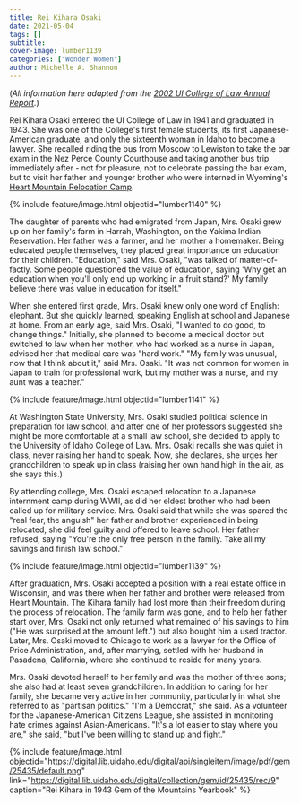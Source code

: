 ```yaml
---
title: Rei Kihara Osaki
date: 2021-05-04
tags: []
subtitle: 
cover-image: lumber1139
categories: ["Wonder Women"]
author: Michelle A. Shannon
---
```


(*All information here adapted from the [2002 UI College of Law Annual Report](https://harvester.lib.uidaho.edu/collection/items/lumber1138.html).*)

Rei Kihara Osaki entered the UI College of Law in 1941 and graduated in 1943. She was one of the College's first female students, its first Japanese-American graduate, and only the sixteenth woman in Idaho to become a lawyer. She recalled riding the bus from Moscow to Lewiston to take the bar exam in the Nez Perce County Courthouse and taking another bus trip immediately after - not for pleasure, not to celebrate passing the bar exam, but to visit her father and younger brother who were interned in Wyoming's [Heart Mountain Relocation Camp](https://en.wikipedia.org/wiki/Heart_Mountain_Relocation_Center). 

{% include feature/image.html objectid="lumber1140" %}

The daughter of parents who had emigrated from Japan, Mrs. Osaki grew up on her family's farm in Harrah, Washington, on the Yakima Indian Reservation. Her father was a farmer, and her mother a homemaker. Being educated people themselves, they placed great importance on education for their children. "Education," said Mrs. Osaki, "was talked of matter-of-factly. Some people questioned the value of education, saying 'Why get an education when you'll only end up working in a fruit stand?' My family believe there was value in education for itself."

When she entered first grade, Mrs. Osaki knew only one word of English: elephant. But she quickly learned, speaking English at school and Japanese at home. From an early age, said Mrs. Osaki, "I wanted to do good, to change things." Initially, she planned to become a medical doctor but switched to law when her mother, who had worked as a nurse in Japan, advised her that medical care was "hard work." "My family was unusual, now that I think about it," said Mrs. Osaki. "It was not common for women in Japan to train for professional work, but my mother was a nurse, and my aunt was a teacher."

{% include feature/image.html objectid="lumber1141" %}

At Washington State University, Mrs. Osaki studied political science in preparation for law school, and after one of her professors suggested she might be more comfortable at a small law school, she decided to apply to the University of Idaho College of Law. Mrs. Osaki recalls she was quiet in class, never raising her hand to speak. Now, she declares, she urges her grandchildren to speak up in class (raising her own hand high in the air, as she says this.)

By attending college, Mrs. Osaki escaped relocation to a Japanese internment camp during WWII, as did her eldest brother who had been called up for military service. Mrs. Osaki said that while she was spared the "real fear, the anguish" her father and brother experienced in being relocated, she did feel guilty and offered to leave school. Her father refused, saying "You're the only free person in the family. Take all my savings and finish law school."

{% include feature/image.html objectid="lumber1139" %}

After graduation, Mrs. Osaki accepted a position with a real estate office in Wisconsin, and was there when her father and brother were released from Heart Mountain. The Kihara family had lost more than their freedom during the process of relocation. The family farm was gone, and to help her father start over, Mrs. Osaki not only returned what remained of his savings to him ("He was surprised at the amount left.") but also bought him a used tractor. Later, Mrs. Osaki moved to Chicago to work as a lawyer for the Office of Price Administration, and, after marrying, settled with her husband in Pasadena, California, where she continued to reside for many years. 

Mrs. Osaki devoted herself to her family and was the mother of three sons; she also had at least seven grandchildren. In addition to caring for her family, she became very active in her community, particularly in what she referred to as "partisan politics." "I'm a Democrat," she said. As a volunteer for the Japanese-American Citizens League, she assisted in monitoring hate crimes against Asian-Americans. "It's a lot easier to stay where you are," she said, "but I've been willing to stand up and fight."

{% include feature/image.html objectid="https://digital.lib.uidaho.edu/digital/api/singleitem/image/pdf/gem/25435/default.png" link="https://digital.lib.uidaho.edu/digital/collection/gem/id/25435/rec/9" caption="Rei Kihara in 1943 Gem of the Mountains Yearbook" %}